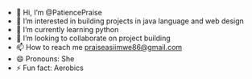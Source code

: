 - 👋 Hi, I’m @PatiencePraise
- 👀 I’m interested in building projects in java language and web design
- 🌱 I’m currently learning python
- 💞️ I’m looking to collaborate on project building
- 📫 How to reach me praiseasiimwe86@gmail.com
- 😄 Pronouns: She
- ⚡ Fun fact: Aerobics

<!---
PatiencePraise/PatiencePraise is a ✨ special ✨ repository because its `README.md` (this file) appears on your GitHub profile.
You can click the Preview link to take a look at your changes.
--->
